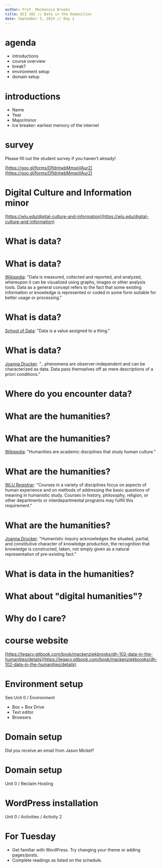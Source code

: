 ```yaml
---
author: Prof. Mackenzie Brooks
title: DCI 102 // Data in the Humanities
date: September 5, 2019 // Day 1
---
```


# agenda
* introductions
* course overview
* break?
* environment setup
* domain setup


# introductions
* Name
* Year
* Major/minor
* Ice breaker: earliest memory of the internet 

# survey
Please fill out the student survey if you haven't already!

[https://goo.gl/forms/DfldntwbMmspVAur2](https://goo.gl/forms/DfldntwbMmspVAur2)

# Digital Culture and Information minor
[https://wlu.edu/digital-culture-and-information](https://wlu.edu/digital-culture-and-information)

# What is data?

# What is data?

[Wikipedia](https://en.wikipedia.org/wiki/Data): "Data is measured, collected and reported, and analyzed, whereupon it can be visualized using graphs, images or other analysis tools. Data as a general concept refers to the fact that some existing information or knowledge is represented or coded in some form suitable for better usage or processing."

# What is data?

[School of Data](http://schoolofdata.org/handbook/courses/what-is-data): "Data is a value assigned to a thing."

# What is data?

[Joanna Drucker](http://www.digitalhumanities.org/dhq/vol/5/1/000091/000091.html): "...phenomena are observer-independent and can be characterized as data. Data pass themselves off as mere descriptions of a priori conditions."

# Where do you encounter data?

# What are the humanities? 

# What are the humanities? 
[Wikipedia](https://en.wikipedia.org/wiki/Humanities): "Humanities are academic disciplines that study human culture."

# What are the humanities? 

[WLU Registrar](http://catalog.wlu.edu/content.php?catoid=15&navoid=1194#HU): "Courses in a variety of disciplines focus on aspects of human experience and on methods of addressing the basic questions of meaning in humanistic study. Courses in history, philosophy, religion, or other departments or interdepartmental programs may fulfill this requirement."

# What are the humanities?

[Joanna Drucker](http://www.digitalhumanities.org/dhq/vol/5/1/000091/000091.html): "Humanistic inquiry acknowledges the situated, partial, and constitutive character of knowledge production, the recognition that knowledge is constructed, taken, not simply given as a natural representation of pre-existing fact."

# What is data in the humanities?

# What about "digital humanities"? 

# Why do I care? 

# course website
[https://legacy.gitbook.com/book/mackenziekbrooks/dh-102-data-in-the-humanities/details](https://legacy.gitbook.com/book/mackenziekbrooks/dh-102-data-in-the-humanities/details)

# Environment setup

See Unit 0 / Environment

* Box + Box Drive
* Text editor 
* Browsers

# Domain setup
Did you receive an email from Jason Mickel? 

# Domain setup

Unit 0 / Reclaim Hosting


# WordPress installation

Unit 0 / Activities / Activity 2 

# For Tuesday 
* Get familiar with WordPress. Try changing your theme or adding pages/posts. 
* Complete readings as listed on the schedule. 
